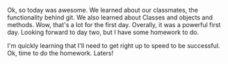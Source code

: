 Ok, so today was awesome. We learned about our classmates, the functionality behind git. We also learned about Classes and objects and methods. Wow, that's a lot for the first day. Overally, it was a powerful first day. Looking forward to day two, but I have some homework to do. 

I'm quickly learning that I'll need to get right up to speed to be successful. Ok, time to do the homework. Laters!